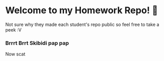 # Welcome to my Homework Repo! 🚀

Not sure why they made each student's repo public so feel free to take a peek :V

### Brrrt Brrt Skibidi pap pap

Now scat
